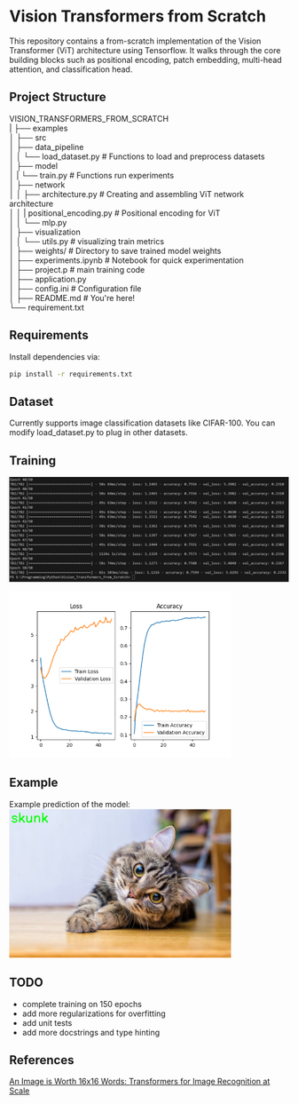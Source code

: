 # Vision Transformers from Scratch

This repository contains a from-scratch implementation of the Vision Transformer (ViT) architecture using Tensorflow. It walks through the core building blocks such as positional encoding, patch embedding, multi-head attention, and classification head.

## Project Structure
VISION_TRANSFORMERS_FROM_SCRATCH <br>
|   ├── examples<br>
│   ├── src <br>
│       ├── data_pipeline <br>
│       │   └── load_dataset.py # Functions to load and preprocess datasets <br>
│       ├── model<br>
│       |       └── train.py # Functions run experiments <br>
│       ├── network<br>
│       │   ├── architecture.py # Creating and assembling ViT network architecture<br>
│       │   |   positional_encoding.py # Positional encoding for ViT <br>
│       │   └── mlp.py<br>
│       ├──  visualization<br>
│       │   └── utils.py # visualizing train metrics<br>
│       ├── weights/ # Directory to save trained model weights <br>
│       ├── experiments.ipynb # Notebook for quick experimentation<br>
│       ├── project.p # main training code<br>
│   ├── application.py <br>
│   ├── config.ini # Configuration file <br>
│   ├── README.md # You're here!<br>
└── requirement.txt<br>


## Requirements

Install dependencies via:

```bash
pip install -r requirements.txt
```

## Dataset
Currently supports image classification datasets like CIFAR-100. You can modify load_dataset.py to plug in other datasets.

## Training 

<img src="src/visualization/train_epochs.png" alt="My Image" width="600"/><br>

<img src="src/visualization/metrics.png" alt="My Image" width="400"/>


## Example
Example prediction of the model:<br>
<img src="src/visualization/prediction_sample.png" alt="test_image" width="400"/>


## TODO<br>
- complete training on 150 epochs<br>
- add more regularizations for overfitting<br>
- add unit tests<br>
- add more docstrings and type hinting<br>

## References 
[An Image is Worth 16x16 Words: Transformers for Image Recognition at Scale](https://arxiv.org/abs/2010.11929)